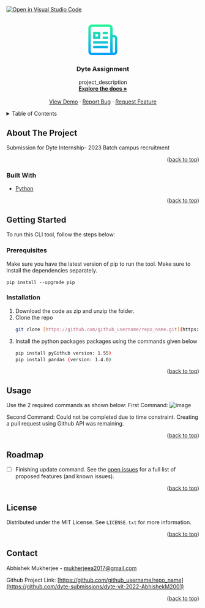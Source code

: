 [![Open in Visual Studio Code](https://classroom.github.com/assets/open-in-vscode-c66648af7eb3fe8bc4f294546bfd86ef473780cde1dea487d3c4ff354943c9ae.svg)](https://classroom.github.com/online_ide?assignment_repo_id=7957304&assignment_repo_type=AssignmentRepo)
<div id="top"></div>
<!--
*** Thanks for checking out the Best-README-Template. If you have a suggestion
*** that would make this better, please fork the repo and create a pull request
*** or simply open an issue with the tag "enhancement".
*** Don't forget to give the project a star!
*** Thanks again! Now go create something AMAZING! :D
-->



<!-- PROJECT SHIELDS -->
<!--
*** I'm using markdown "reference style" links for readability.
*** Reference links are enclosed in brackets [ ] instead of parentheses ( ).
*** See the bottom of this document for the declaration of the reference variables
*** for contributors-url, forks-url, etc. This is an optional, concise syntax you may use.
*** https://www.markdownguide.org/basic-syntax/#reference-style-links
-->


<!-- PROJECT LOGO -->
<br />
<div align="center">
  <a href="https://github.com/github_username/repo_name">
    <img src="images/logo.png" alt="Logo" width="80" height="80">
  </a>

<h3 align="center">Dyte Assignment</h3>

  <p align="center">
    project_description
    <br />
    <a href="https://github.com/github_username/repo_name"><strong>Explore the docs »</strong></a>
    <br />
    <br />
    <a href="https://github.com/github_username/repo_name">View Demo</a>
    ·
    <a href="https://github.com/github_username/repo_name/issues">Report Bug</a>
    ·
    <a href="https://github.com/github_username/repo_name/issues">Request Feature</a>
  </p>
</div>



<!-- TABLE OF CONTENTS -->
<details>
  <summary>Table of Contents</summary>
  <ol>
    <li>
      <a href="#about-the-project">About The Project</a>
      <ul>
        <li><a href="#built-with">Built With</a></li>
      </ul>
    </li>
    <li>
      <a href="#getting-started">Getting Started</a>
      <ul>
        <li><a href="#prerequisites">Prerequisites</a></li>
        <li><a href="#installation">Installation</a></li>
      </ul>
    </li>
    <li><a href="#usage">Usage</a></li>
    <li><a href="#roadmap">Roadmap</a></li>
    <li><a href="#contributing">Contributing</a></li>
    <li><a href="#license">License</a></li>
    <li><a href="#contact">Contact</a></li>
    <li><a href="#acknowledgments">Acknowledgments</a></li>
  </ol>
</details>



<!-- ABOUT THE PROJECT -->
## About The Project
Submission for Dyte Internship- 2023 Batch campus recruitment

<p align="right">(<a href="#top">back to top</a>)</p>



### Built With

* [Python](https://python.org/)

<p align="right">(<a href="#top">back to top</a>)</p>



<!-- GETTING STARTED -->
## Getting Started

To run this CLI tool, follow the steps below:
### Prerequisites

Make sure you have the latest version of pip to run the tool. Make sure to install the dependencies separately.
```
pip install --upgrade pip
```

### Installation

1. Download the code as zip and unzip the folder.
2. Clone the repo
   ```sh
   git clone [https://github.com/github_username/repo_name.git](https://github.com/dyte-submissions/dyte-vit-2022-AbhishekM2001)
   ```
3. Install the python packages packages using the commands given below
   ```sh
   pip install pyGithub version: 1.55)
   pip install pandas (version: 1.4.0)
   ```
   
<p align="right">(<a href="#top">back to top</a>)</p>



<!-- USAGE EXAMPLES -->
## Usage

Use the 2 required commands as shown below:
First Command:
![image](https://user-images.githubusercontent.com/65186088/171733685-324142ba-07ff-4b9c-9ebf-da63fae76dd8.png)

Second Command:
Could not be completed due to time constraint. Creating a pull request using Github API was remaining.

<p align="right">(<a href="#top">back to top</a>)</p>



<!-- ROADMAP -->
## Roadmap

- [ ] Finishing update command. 
See the [open issues](https://github.com/github_username/repo_name/issues) for a full list of proposed features (and known issues).

<p align="right">(<a href="#top">back to top</a>)</p>


<!-- LICENSE -->
## License

Distributed under the MIT License. See `LICENSE.txt` for more information.

<p align="right">(<a href="#top">back to top</a>)</p>



<!-- CONTACT -->
## Contact

Abhishek Mukherjee - mukherjeea2017@gmail.com

Github Project Link: [https://github.com/github_username/repo_name](https://github.com/dyte-submissions/dyte-vit-2022-AbhishekM2001)

<p align="right">(<a href="#top">back to top</a>)</p>


